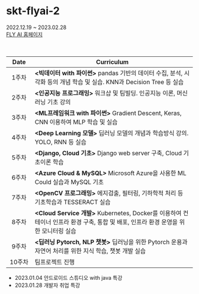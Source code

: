 # skt-flyai-2
2022.12.19 ~ 2023.02.28   
[FLY AI 홈페이지](http://www.skttechacademy.com/nonmember/apply/applyMain)

　

|&nbsp;&nbsp;Date&nbsp;&nbsp;|Curriculum|
|:---:|---|
|1주차|**<빅데이터 with 파이썬>** pandas 기반의 데이터 수집, 분석, 시각화 등의 개념 학습 및 실습. KNN과 Decision Tree 등 실습|
|2주차|**<인공지능 프로그래밍>** 워크샵 및 팀빌딩. 인공지능 이론, 머신러닝 기초 강의|
|3주차|**<ML프레임워크 with 파이썬>** Gradient Descent, Keras, CNN 이용하여 MLP 학습 및 실습|
|4주차|**<Deep Learning 모델>** 딥러닝 모델의 개념과 학습방식 강의. YOLO, RNN 등 실습|
|5주차|**<Django, Cloud 기초>** Django web server 구축, Cloud 기초이론 학습|
|6주차|**<Azure Cloud & MySQL>** Microsoft Azure을 사용한 ML Could 실습과 MySQL 기초|
|7주차|**<OpenCV 프로그래밍>** 에지검출, 필터링, 기하학적 처리 등 기초학습과 TESSERACT 실습|
|8주차|**<Cloud Service 개발>**  Kubernetes, Docker를 이용하여 컨테이너 인프라 환경 구축, 통합 및 배포, 인프라 환경 운영을 위한 모니터링 실습|
|9주차|**<딥러닝 Pytorch, NLP 챗봇>** 딥러닝을 위한 Pytorch 운용과 자연어 처리를 위한 지식 학습, 챗봇 개발 실습|
|10주차|**<AI-Hackathon>** 팀프로젝트 진행|
   
- 2023.01.04 안드로이드 스튜디오 with java 특강
- 2023.01.28 개발자 취업 특강